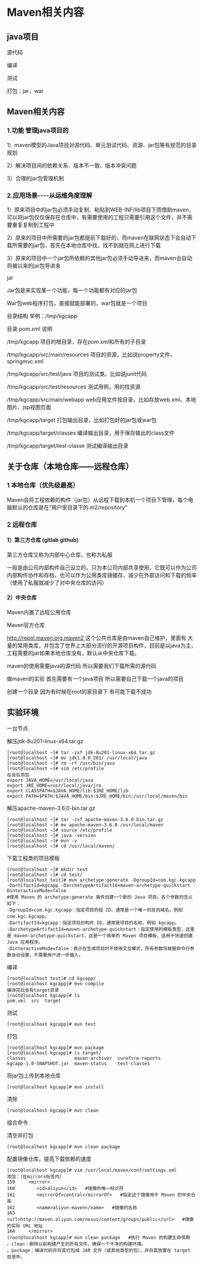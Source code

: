 # Maven相关内容

## java项目

源代码

编译

测试

打包：jar，war

## Maven相关内容

### 1.功能 管理java项目的

1）maven模型的Java项目对源代码、单元测试代码、资源、jar包等有规范的目录规划

2）解决项目间的依赖关系、版本不一致、版本冲突问题

3）合理的jar包管理机制

### 2.应用场景----从运维角度理解

1）原来项目中的jar包必须手动复制、粘贴到WEB-INF/lib项目下而借助maven，可以将jar包仅仅保存在仓库中，有需要使用的工程只需要引用这个文件，并不需要重复复制到工程中

2）原来的项目中所需要的jar包都提前下载好的，而maven在联网状态下会自动下载所需要的jar包，首先在本地仓库中找，找不到就在网上进行下载

3）原来的项目中一个jar包所依赖的其他jar包必须手动导进来，而maven会自动将被以来的jar包导进来



jar

Jar包是来实现某一个功能，每一个功能都有对应的jar包

War包web程序打包，直接就能部署的，war包就是一个项目

 

目录结构 举例：/tmp/kgcapp

目录     pom.xml                   说明

/tmp/kgcapp          项目的根目录，存在pom.xml和所有的子目录

/tmp/kgcapp/src/main/resources  项目的资源，比如说property文件，springmvc.xml

/tmp/kgcapp/src/test/java      项目的测试类。比如说junit代码

/tmp/kgcapp/src/test/resources   测试用例，用的找资源

/tmp/kgcapp/src/main/webapp    web应用文件按目录，比如存放web.xml、本地图片、jsp视图页面

/tmp/kgcapp/target         打包输出目录，比如打包好的jar包或war包

/tmp/kgcapp/target/classes     编译输出目录，用于保存输出的class文件

/tmp/kgcapp/target/test-classe 测试编译输出目录

## 关于仓库（本地仓库——远程仓库）

### 1 本地仓库（优先级最高）

Maven会将工程依赖的构件（jar包）从远程下载到本机一个项目下管理，每个电脑默认的仓库是在“用户家目录下的.m2/repository”

### 2 远程仓库

#### 1）第三方仓库  (gitlab github)

第三方仓库又称为内部中心仓库，也称为私服

一般是由公司内部构件自己设立的，只为本公司内部共享使用，它既可以作为公司内部构件协作和存档，也可以作为公用类库镜缓存，减少在外部访问和下载的频率（使用了私服就减少了对中央仓库的访问）

#### 2）中央仓库

Maven内置了远程公用仓库

Maven官方仓库

http://repol.maven.org.maven2 这个公共仓库是由maven自己维护，里面有 大量的常用类库，并包含了世界上大部分流行的开源项目构件，目前是以java为主，工程需要的jar如果本地仓库没有，默认从中央仓库下载。

maven的使用需要java的源代码  所以需要我们下载所需的源代码

做maven的实验  首先需要有一个java项目  所以需要自己下载一个java的项目

创建一个目录 因为有时候在root的家目录下 有可能下载不成功





## 实验环境

一台节点

解压jdk-8u201-linux-x64.tar.gz 

~~~shell
[root@localhost ~]# tar -zxf jdk-8u201-linux-x64.tar.gz 
[root@localhost ~]# mv jdk1.8.0_201/ /usr/local/java
[root@localhost ~]# rm -rf /usr/bin/java
[root@localhost ~]# vim /etc/profile
在会后添加
export JAVA_HOME=/usr/local/java
export JRE_HOME=/usr/local/java/jre
export CLASSPATH=$JAVA_HOME/lib:$JRE_HOME/lib
export PATH=$PATH:$JAVA_HOME/bin:$JRE_HOME/bin:/usr/local/maven/bin
~~~



解压apache-maven-3.6.0-bin.tar.gz 

~~~shell
[root@localhost ~]# tar -zxf apache-maven-3.6.0-bin.tar.gz 
[root@localhost ~]# mv apache-maven-3.6.0 /usr/local/maven
[root@localhost ~]# source /etc/profile
[root@localhost ~]# java -version
[root@localhost ~]# mvn -v
[root@localhost ~]# cd /usr/local/maven/
~~~



下载工程类的项目模板

~~~shell
[root@localhost ~]# mkdir test
[root@localhost ~]# cd test/
[root@localhost test]# mvn archetype:generate -DgroupId=com.kgc.kgcapp -DartifactId=kgcapp -DarchetypeArtifactId=maven-archetype-quickstart -DinteractiveMode=false
#使用 Maven 的 archetype:generate 插件创建一个新的 Java 项目。各个参数的含义如下：
-DgroupId=com.kgc.kgcapp：指定项目的组 ID，通常是一个唯一的反向域名，例如 com.kgc.kgcapp。
-DartifactId=kgcapp：指定项目的构件 ID，通常是项目的名称，例如 kgcapp。
-DarchetypeArtifactId=maven-archetype-quickstart：指定使用的模板类型，这里是 maven-archetype-quickstart，这是一个简单的 Maven 项目模板，适用于快速创建 Java 应用程序。
-DinteractiveMode=false：表示在生成项目时不使用交互模式，所有参数将根据命令行参数自动设置，不需要用户进一步输入。
~~~

编译

~~~shell
[root@localhost test]# cd kgcapp/
[root@localhost kgcapp]# mvn compile
编译完后会有target目录
[root@localhost kgcapp]# ls
pom.xml  src  target
~~~

测试

~~~shell
[root@localhost kgcapp]# mvn test
~~~

打包

~~~shell
[root@localhost kgcapp]# mvn package
[root@localhost kgcapp]# ls target/
classes                  maven-archiver  surefire-reports
kgcapp-1.0-SNAPSHOT.jar  maven-status    test-classes
~~~

将jar包上传到本地仓库

~~~shell
[root@localhost kgcapp]# mvn install
~~~

清除

~~~shell
[root@localhost kgcapp]# mvn clean
~~~



组合命令

清空并打包

~~~shell
[root@localhost kgcapp]# mvn clean package
~~~



配置镜像仓库，提高下载依赖的速度

~~~shell
[root@localhost kgcapp]# vim /usr/local/maven/conf/settings.xml
添加：（在mirrors标签内）
159     <mirror>
160        <id>aliyun</id>   #镜像的唯一标识符
161        <mirrorOf>central</mirrorOf>   #指定这个镜像用于 Maven 的中央仓库
162        <name>aliyun-maven</name>   #镜像的名称
163        <url>http://maven.aliyun.com/nexus/content/groups/public</url>   #镜像的实际 URL 地址
164     </mirror>
[root@localhost kgcapp]# mvn clean package   #执行 Maven 的构建生命周期
。clean：删除以前构建产生的所有文件，确保一个干净的构建环境。
。package：编译代码并将其打包成 JAR 文件（或其他类型的包），并将其放置在 target 目录中。
~~~

